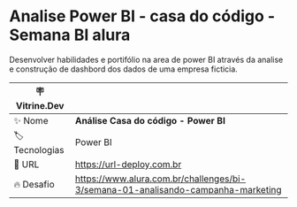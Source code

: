 # Analise Power BI - casa do código - Semana BI alura

Desenvolver habilidades e portifólio na area de power BI através da analise e construção de dashbord dos dados de uma empresa ficticia.

| :placard: Vitrine.Dev |     |
| -------------  | --- |
| :sparkles: Nome        | **Análise Casa do código - Power BI**
| :label: Tecnologias | Power BI
| :rocket: URL         | https://url-deploy.com.br
| :fire: Desafio     | https://www.alura.com.br/challenges/bi-3/semana-01-analisando-campanha-marketing

